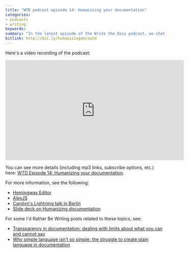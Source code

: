 ```yaml
---
title: "WTD podcast episode 14: Humanizing your documentation"
categories:
- podcasts
- writing
keywords:
summary: "In the latest episode of the Write the Docs podcast, we chat with Carolyn Stransky, a journalist and JavaScript developer living in Berlin, about ways to humanize documentation. We discuss dilemmas with transparency in docs (the balance between honesty and negativity), ways to avoid gendered language (including whether to correct workplace misuse of \"he\"), strategies for achieving plain language and clarity (such as by reading your content out loud), the term \"user\" and alternatives, how to develop empathy for your audience, why terms like \"simple\" and \"easy\" are problematic (even in Marketing), tools for identifying insensitivity and complexity in docs (Hemingway, Alex), what makes content sound truly human, and more."
bitlink: http://bit.ly/humanizingdocswtd
---
```


Here's a video recording of the podcast:

<iframe width="560" height="315" src="https://www.youtube.com/embed/eDqaEtT4FCs" frameborder="0" allow="autoplay; encrypted-media" allowfullscreen></iframe>

You can see more details (including mp3 links, subscribe options, etc.) here: [WTD Episode 14: Humanizing your documentation](http://podcast.writethedocs.org/2018/03/22/humanizing-documentation/).

For more information, see the following:

* [Hemingway Editor](http://www.hemingwayapp.com/)
* [AlexJS](http://alexjs.com/)
* [Carolyn's Lightning talk in Berlin](https://www.youtube.com/watch?v=jY2xglypPkQ)
* [Slide deck on Humanizing documentation](https://speakerdeck.com/carolstran/humanizing-your-documentation-full-talk)

For some I'd Rather Be Writing posts related to these topics, see:

* [Transparency in documentation: dealing with limits about what you can and cannot say](http://idratherbewriting.com/2017/07/13/transparency-in-documentation/)
* [Why simple language isn't so simple: the struggle to create plain language in documentation](http://idratherbewriting.com/2017/07/27/why-simple-language-isnt-so-simple/)
